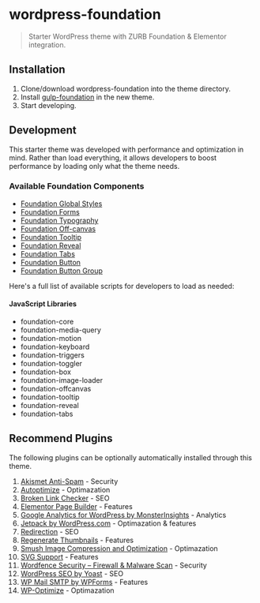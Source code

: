 # wordpress-foundation

> Starter WordPress theme with ZURB Foundation & Elementor integration.

## Installation

1. Clone/download wordpress-foundation into the theme directory.
2. Install [gulp-foundation](https://github.com/bmarshall511/gulp-foundation) in the new theme.
3. Start developing.

## Development

This starter theme was developed with performance and optimization in mind. Rather than load everything, it allows developers to boost performance by loading only what the theme needs.

### Available Foundation Components

- [Foundation Global Styles](https://foundation.zurb.com/sites/docs/global.html)
- [Foundation Forms](https://foundation.zurb.com/sites/docs/forms.html)
- [Foundation Typography](https://foundation.zurb.com/sites/docs/typography-base.html)
- [Foundation Off-canvas](https://foundation.zurb.com/sites/docs/off-canvas.html)
- [Foundation Tooltip](https://foundation.zurb.com/sites/docs/tooltip.html)
- [Foundation Reveal](https://foundation.zurb.com/sites/docs/reveal.html)
- [Foundation Tabs](https://foundation.zurb.com/sites/docs/tabs.html)
- [Foundation Button](https://foundation.zurb.com/sites/docs/button.html)
- [Foundation Button Group](https://foundation.zurb.com/sites/docs/button-group.html)

Here's a full list of available scripts for developers to load as needed:

#### JavaScript Libraries

- foundation-core
- foundation-media-query
- foundation-motion
- foundation-keyboard
- foundation-triggers
- foundation-toggler
- foundation-box
- foundation-image-loader
- foundation-offcanvas
- foundation-tooltip
- foundation-reveal
- foundation-tabs

## Recommend Plugins

The following plugins can be optionally automatically installed through this theme.

1. [Akismet Anti-Spam](https://wordpress.org/plugins/akismet/) - Security
2. [Autoptimize](https://wordpress.org/plugins/autoptimize/) - Optimazation
3. [Broken Link Checker](https://wordpress.org/plugins/broken-link-checker/) - SEO
4. [Elementor Page Builder](https://wordpress.org/plugins/elementor/) - Features
5. [Google Analytics for WordPress by MonsterInsights](https://wordpress.org/plugins/google-analytics-for-wordpress/) - Analytics
6. [Jetpack by WordPress.com](https://wordpress.org/plugins/jetpack/) - Optimazation &amp; features
7. [Redirection](https://wordpress.org/plugins/redirection/) - SEO
8. [Regenerate Thumbnails](https://wordpress.org/plugins/regenerate-thumbnails/) - Features
9. [Smush Image Compression and Optimization](https://wordpress.org/plugins/wp-smushit/) - Optimazation
10. [SVG Support](https://wordpress.org/plugins/svg-support/) - Features
11. [Wordfence Security – Firewall & Malware Scan](https://wordpress.org/plugins/wordfence/) - Security
12. [WordPress SEO by Yoast](https://wordpress.org/plugins/wordpress-seo/) - SEO
13. [WP Mail SMTP by WPForms](https://wordpress.org/plugins/wp-mail-smtp/) - Features
14. [WP-Optimize](https://wordpress.org/plugins/wp-optimize/) - Optimazation
